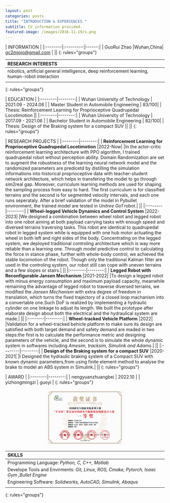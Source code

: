 ```yaml
---
layout: post
categories: posts
title: "INTRODUCTION & EXPERIENCES "
subtitle: CV information provided.
featured-image: /images/2016-11-19/x.png
---
```


| INFORMATION |
|:--------|:---------:|------:|
| GuoRui Zhao  |Wuhan,China| gc2mjojo@gmail.com | 
||
{: rules="groups"}

| RESEARCH INTERESTS |
|:--------|
| robotics,  artificial general intelligence, deep reinforcement learning, human-robot interaction |
||
{: rules="groups"}

| EDUCATION |
|:--------|--------:|
| Wuhan University of Technology | 2021.09 - 2024.06 |
| Master Student in Automobile Engineering | 83/100|
| Thesis: Reinforcement Learning for Proprioceptive Quadrupedal Locotimotion ||
|:--------|--------:|
| Wuhan University of Technology | 2017.09 - 2021.06 |
| Bachelor Student in Automobile Engineering | 82/100|
| Thesis: Design of the Braking system for a compact SUV ||
||
{: rules="groups"}

| RESEARCH PROJECTS |
|:--------|--------:|
| **Reinforcement Learning for Proprioceptive Quadrupedal Locotimotion** |2022-Now|
|In the actor-critic reinforcement learning architecture  with PPO algorithm, I trained quadrupedal robot without perception ability. Domain Randomization are set to augment the robustness of the learning neural network model and the randomized parameters are predicetd by distilling the simulation informations into historical proprioceptive data with teacher-student network architecture, which helps in transfering the model to go through sim2real gap. Moreover, curriculum learning methods are used for shaping the sampling process from easy to hard. The first curriculum is for classified terrains and the second is for segmented velocity intervals, and each one runs seperataly. After a brief validation of the model in Pybullet environment, the trained model are tested in *Unitree Go1* robot.|
||
|:--------|--------:|
| **Wheel-legged Vehicle Dynamics and Control System** |2022-2023|
|We designed a combination between wheel robot and legged robot into one robot aiming at both payload carrying tasks with enough speed and diversed terrains traversing tasks. This robot are identical to quadrupedal robot in legged system while is equipped with one hub motor actuating the wheel in both left and right sides of the body. Concentrating on the legged system, we deployed traditional controling architecture which is way more reliable than a learning one. Through model predictive control to calculating the force in stance phase, further with whole-body control, we achieved the stable locomotion of the robot. Though only the traditional Kalman filter are used in the controling system, our robot still can cope with uneven terrains and a few slopes or stairs.|
||
|:--------|--------:|
| **Legged Robot with Reconfigurable Jansen Mechanism** |2021-2022|
|To design a legged robot with minus energy consumption and maximum payload capacity, meanwhile remaining the advantage of legged robot to traverse diversed terrains, we modified the *Jansen Mechanism* with extra degree of freedom in translation, which turns the fixed trajectory of a closed loop machanism into a convertable one.Such DoF is realized by implementing a hydraulic cylinder on one linkage to adjust its length. We built the prototype after elaborate design about both the electrical and the hydraulical system are made.|
||
|:--------|--------:|
| **Wheel-tracked Vehicle Platform** |2022|
|Validation for a wheel-tracked behicle platform to make sure its design are satisfied with both target demand and safety demand are maded in two steps:the first is to calculate the performance metric and designing parameters of the vehicle, and the second is to simulate the whole dynamic system in softwares including *Amesim, tracksim, Simulink and Adams*.|
||
|:--------|--------:|
| **Design of the Braking system for a compact SUV** |2020-2021|
|I Designed the hydraulic braking system of a Compact SUV with known dynamic parameters,from using finite element method to analyse the brake to model an ABS system in Simulink.|
||
{: rules="groups"}


| AWARD |
|:--------|--------:|
| nengyuanzhuangbei | 2022.10 |
| yizhongmingzi | guoyi |
{: rules="groups"}
<center>
    <div class="photoset-grid-custom" data-layout="1">
        <img src="/images/prize.jpg" style="width:50%">
    </div>
</center>

| SKILLS |
|:-----|
| Programming Language: *Python, C, C++, Matlab* |
| Develope Tools and Envirments: *Git, Linux, ROS, Cmake, Pytorch, Isaac Gym ,Bullet Engine*|
| Engineering Software: *Solidworks, AutoCAD, Simulink, Abaqus*|
||
{: rules="groups"}

<script type="text/javascript">
    $('.photoset-grid-custom').photosetGrid({
    // Set the gutter between columns and rows
    gutter: '5px',
  
    // Wrap the images in links
    highresLinks: true,
  
    // Asign a common rel attribute
    rel: 'print-gallery',

    onInit: function(){},
    
    onComplete: function(){
        // Show the grid after it renders
        $('.photoset-grid-custom').attr('style', '');
    }
});
</script>